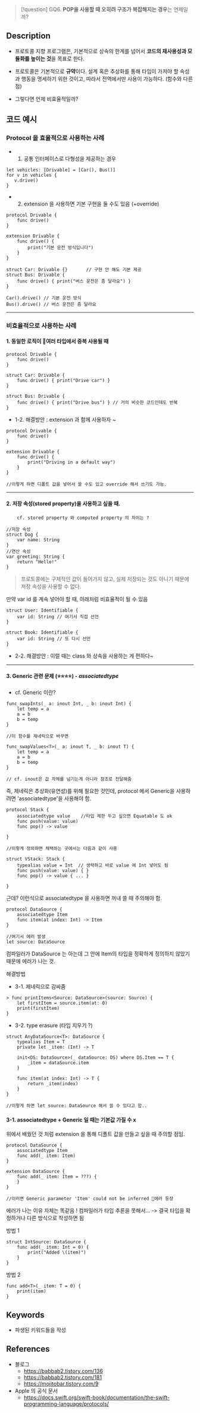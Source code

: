 >[!question]
>GQ6. **POP을 사용할 때 오히려 구조가 복잡해지는 경우**는 언제일까?

## Description
- 프로토콜 지향 프로그램은, 기본적으로 상속의 한계를 넘어서 **코드의 재사용성과 모듈화를 높이는 것**을 목표로 한다. 
- 프로토콜은 기본적으로 **규약**이다. 설계 혹은 추상화를 통해 타입이 가져야 할 속성과 행동을 명세하기 위한 것이고, 따라서 전역에서만 사용이 가능하다. (함수와 다른 점)

- 그렇다면 언제 비효율적일까? 


## 코드 예시
### Protocol 을 효율적으로 사용하는 사례 
- 1. 공통 인터페이스로 다형성을 제공하는 경우
 ```
 let vehicles: [Drivable] = [Car(), Bus()]
for v in vehicles {
    v.drive()
}
```
- 2. extension 을 사용하면 기본 구현을 둘 수도 있음 (+override)
```
protocol Drivable {
    func drive()
}

extension Drivable {
    func drive() {
        print("기본 운전 방식입니다")
    }
}

struct Car: Drivable {}       // 구현 안 해도 기본 제공
struct Bus: Drivable {
    func drive() { print("버스 운전은 좀 달라요") }
}

Car().drive() // 기본 운전 방식
Bus().drive() // 버스 운전은 좀 달라요

```
***
### 비효율적으로 사용하는 사례
#### 1. 동일한 로직이 여러 타입에서 중복 사용될 때 
~~~
protocol Drivable {
    func drive()
}

struct Car: Drivable {
    func drive() { print("Drive car") }
}

struct Bus: Drivable {
    func drive() { print("Drive bus") } // 거의 비슷한 코드인데도 반복
}

~~~
* 1-2. 해결방안 : extension 과 함께 사용하자 ~ 
~~~
protocol Drivable {
    func drive()
}

extension Drivable {
    func drive() {
        print("Driving in a default way")
    }
}

//이렇게 하면 디폴트 값을 넣어서 쓸 수도 있고 override 해서 쓰기도 가능. 
~~~
***
#### 2. 저장 속성(stored property)을 사용하고 싶을 때. 
		cf. stored property 와 computed property 의 차이는 ? 
```
//저장 속성
struct Dog {
    var name: String
}
//연산 속성
var greeting: String {
    return "Hello!"
}
```
> 프로토콜에는 구체적인 값이 들어가지 않고, 실제 저장되는 것도 아니기 때문에 저장 속성을 사용할 수 없다. 

만약 var id 를 계속 넣어야 할 때, 아래처럼 비효율적이 될 수 있음 
~~~
struct User: Identifiable {
    var id: String // 여기서 직접 선언
}

struct Book: Identifiable {
    var id: String // 또 다시 선언
}

~~~
* 2-2. 해결방안 : 이럴 때는 class 와 상속을 사용하는 게 편하다~ 
***
#### 3. Generic 관련 문제 (⭐️⭐️⭐️⭐️) - *associatedtype*
- cf. Generic 이란? 
~~~
func swapInts(_ a: inout Int, _ b: inout Int) {
    let temp = a
    a = b
    b = temp
}

//이 함수를 제네릭으로 바꾸면 

func swapValues<T>(_ a: inout T, _ b: inout T) {
    let temp = a
    a = b
    b = temp
}

// cf. inout은 값 자체를 넘기는게 아니라 참조로 전달해줌
~~~

즉, 제네릭은 추상화(유연성)를 위해 필요한 것인데, protocol 에서 Generic을 사용하려면 'associatedtype'을 사용해야 함. 

~~~
protocol Stack {
	associatedtype value    //타입 제한 두고 싶으면 Equatable 도 ok
    func push(value: value)
    func pop() -> value

}

//이렇게 정의하면 채택하는 곳에서는 다음과 같이 사용

struct VStack: Stack {
	typealias value = Int  // 생략하고 바로 value 에 Int 넣어도 됨
    func push(value: value) { }
    func pop() -> value { ... }

}

~~~

근데? 이런식으로 associatedtype 을 사용하면 꺼내 쓸 때 주의해야 함. 
~~~
protocol DataSource {
    associatedtype Item
    func item(at index: Int) -> Item
}

//여기서 에러 발생
let source: DataSource
~~~
컴파일러가 DataSource 는 아는데 그 안에 Item의 타입을 정확하게 정의하지 않았기 때문에 에러가 나는 것. 

해결방법
- 3-1. 제네릭으로 감싸줌
~~~
> func printItems<Source: DataSource>(source: Source) {
    let firstItem = source.item(at: 0)
    print(firstItem)
}
~~~

- 3-2. type erasure (타입 지우기 ?)
~~~
struct AnyDataSource<T>: DataSource {
    typealias Item = T
    private let _item: (Int) -> T

    init<DS: DataSource>(_ dataSource: DS) where DS.Item == T {
        _item = dataSource.item
    }

    func item(at index: Int) -> T {
        return _item(index)
    }
}

//이렇게 하면 let source: DataSource 해서 쓸 수 있다고 함..
~~~

#### 3-1. associatedtype + Generic 일 때는 기본값 가질 수 x 
위에서 배웠던 것 처럼 extension 을 통해 디폴트 값을 만들고 싶을 때 주의할 점임. 
~~~
protocol DataSource {
    associatedtype Item
    func add(_ item: Item)
}

extension DataSource {
    func add(_ item: Item = ???) {
    }
}

//이러면 Generic parameter 'Item' could not be inferred 에러 등장
~~~

에러가 나는 이유 자체는 똑같음 ! 
컴파일러가 타입 추론을 못해서... -> 결국 타입을 확정하거나 다른 방식으로 작성하면 됨

방법 1 
~~~
struct IntSource: DataSource {
    func add(_ item: Int = 0) {
        print("Added \(item)")
    }
}
~~~
방법 2
~~~
func add<T>(_ item: T = 0) {
    print(item)
}
~~~

## Keywords
+ 파생된 키워드들을 작성

## References
- 블로그 
	- https://babbab2.tistory.com/136
	- https://babbab2.tistory.com/181
	- https://mojitobar.tistory.com/9
- Apple 의 공식 문서 
	- https://docs.swift.org/swift-book/documentation/the-swift-programming-language/protocols/